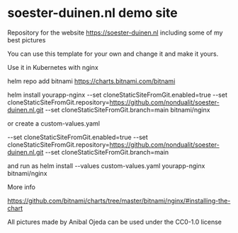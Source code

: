 # soester-duinen.nl demo site
Repository for the website https://soester-duinen.nl including some of my best pictures

You can use this  template for your own and change it and make it yours.

Use it in Kubernetes with nginx

helm repo add bitnami https://charts.bitnami.com/bitnami

helm install  yourapp-nginx --set cloneStaticSiteFromGit.enabled=true --set cloneStaticSiteFromGit.repository=https://github.com/nondualit/soester-duinen.nl.git --set cloneStaticSiteFromGit.branch=main bitnami/nginx

or create a custom-values.yaml

--set cloneStaticSiteFromGit.enabled=true 
--set cloneStaticSiteFromGit.repository=https://github.com/nondualit/soester-duinen.nl.git 
--set cloneStaticSiteFromGit.branch=main

and run as
helm install --values custom-values.yaml yourapp-nginx bitnami/nginx

More info

https://github.com/bitnami/charts/tree/master/bitnami/nginx/#installing-the-chart

All pictures made by Anibal Ojeda can be used under the CC0-1.0 license
